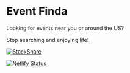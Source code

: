 # Event Finda

Looking for events near you or around the US?

Stop searching and enjoying life!

[![StackShare](http://img.shields.io/badge/tech-stack-0690fa.svg?style=flat)](https://stackshare.io/johnnyxbell/event-finda)

[![Netlify Status](https://api.netlify.com/api/v1/badges/738090f4-563d-428f-90e8-7a2711f07759/deploy-status)](https://app.netlify.com/sites/eventmate/deploys)